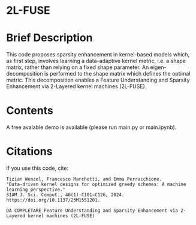 # 2L-FUSE

# Brief Description 

This code proposes sparsity enhancement in kernel-based models which, as first step, involves learning a data-adaptive kernel metric, i.e. a shape matrix, rather than relying on a fixed shape parameter. An eigen-decomposition is performed to the shape matrix which defines the optimal metric. This decomposition enables a Feature Understanding and Sparsity Enhancement via 2-Layered kernel machines (2L-FUSE).

# Contents

A free avalable demo is available (please run main.py or main.ipynb).

# Citations

If you use this code, cite:

    Tizian Wenzel, Francesco Marchetti, and Emma Perracchione. 
    "Data-driven kernel designs for optimized greedy schemes: A machine learning perspective." 
    SIAM J. Sci. Comput., 46(1):C101–C126, 2024.
    https://doi.org/10.1137/23M1551201.

    DA COMPLETARE Feature Understanding and Sparsity Enhancement via 2-Layered kernel machines (2L-FUSE)
